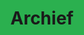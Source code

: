 ---
layout: page
title: Archief
image: images/pages/stickers.jpg
permalink: /archief/
order: 2
backgroundcolor: '#2bb04f'
textcolor: '#ffffff'
---